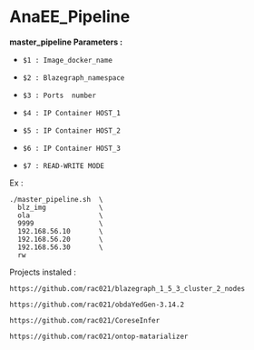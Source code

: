 # AnaEE_Pipeline

 **master_pipeline Parameters :**
 
-    `$1 : Image_docker_name`

-    `$2 : Blazegraph_namespace`

-    `$3 : Ports  number `

-    `$4 : IP Container HOST_1 `

-    `$5 : IP Container HOST_2 `

-    `$6 : IP Container HOST_3 `

-    `$7 : READ-WRITE MODE `



Ex :

    ./master_pipeline.sh  \
      blz_img             \
      ola                 \
      9999                \
      192.168.56.10       \
      192.168.56.20       \
      192.168.56.30       \
      rw
     
     
Projects instaled : 

    https://github.com/rac021/blazegraph_1_5_3_cluster_2_nodes
    
    https://github.com/rac021/obdaYedGen-3.14.2
    
    https://github.com/rac021/CoreseInfer
    
    https://github.com/rac021/ontop-matarializer
    
    
    
